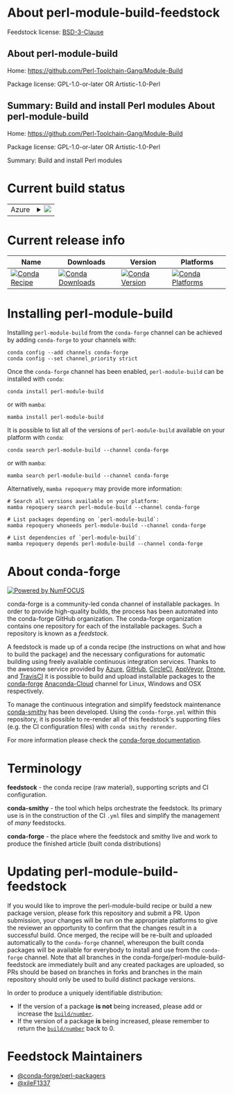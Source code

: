 About perl-module-build-feedstock
=================================

Feedstock license: [BSD-3-Clause](https://github.com/conda-forge/perl-module-build-feedstock/blob/main/LICENSE.txt)

About perl-module-build
-----------------------

Home: https://github.com/Perl-Toolchain-Gang/Module-Build

Package license: GPL-1.0-or-later OR Artistic-1.0-Perl

Summary: Build and install Perl modules
About perl-module-build
-----------------------

Home: https://github.com/Perl-Toolchain-Gang/Module-Build

Package license: GPL-1.0-or-later OR Artistic-1.0-Perl

Summary: Build and install Perl modules

Current build status
====================


<table>
    
  <tr>
    <td>Azure</td>
    <td>
      <details>
        <summary>
          <a href="https://dev.azure.com/conda-forge/feedstock-builds/_build/latest?definitionId=18083&branchName=main">
            <img src="https://dev.azure.com/conda-forge/feedstock-builds/_apis/build/status/perl-module-build-feedstock?branchName=main">
          </a>
        </summary>
        <table>
          <thead><tr><th>Variant</th><th>Status</th></tr></thead>
          <tbody><tr>
              <td>linux_64</td>
              <td>
                <a href="https://dev.azure.com/conda-forge/feedstock-builds/_build/latest?definitionId=18083&branchName=main">
                  <img src="https://dev.azure.com/conda-forge/feedstock-builds/_apis/build/status/perl-module-build-feedstock?branchName=main&jobName=linux&configuration=linux%20linux_64_" alt="variant">
                </a>
              </td>
            </tr><tr>
              <td>osx_64</td>
              <td>
                <a href="https://dev.azure.com/conda-forge/feedstock-builds/_build/latest?definitionId=18083&branchName=main">
                  <img src="https://dev.azure.com/conda-forge/feedstock-builds/_apis/build/status/perl-module-build-feedstock?branchName=main&jobName=osx&configuration=osx%20osx_64_" alt="variant">
                </a>
              </td>
            </tr>
          </tbody>
        </table>
      </details>
    </td>
  </tr>
</table>

Current release info
====================

| Name | Downloads | Version | Platforms |
| --- | --- | --- | --- |
| [![Conda Recipe](https://img.shields.io/badge/recipe-perl--module--build-green.svg)](https://anaconda.org/conda-forge/perl-module-build) | [![Conda Downloads](https://img.shields.io/conda/dn/conda-forge/perl-module-build.svg)](https://anaconda.org/conda-forge/perl-module-build) | [![Conda Version](https://img.shields.io/conda/vn/conda-forge/perl-module-build.svg)](https://anaconda.org/conda-forge/perl-module-build) | [![Conda Platforms](https://img.shields.io/conda/pn/conda-forge/perl-module-build.svg)](https://anaconda.org/conda-forge/perl-module-build) |

Installing perl-module-build
============================

Installing `perl-module-build` from the `conda-forge` channel can be achieved by adding `conda-forge` to your channels with:

```
conda config --add channels conda-forge
conda config --set channel_priority strict
```

Once the `conda-forge` channel has been enabled, `perl-module-build` can be installed with `conda`:

```
conda install perl-module-build
```

or with `mamba`:

```
mamba install perl-module-build
```

It is possible to list all of the versions of `perl-module-build` available on your platform with `conda`:

```
conda search perl-module-build --channel conda-forge
```

or with `mamba`:

```
mamba search perl-module-build --channel conda-forge
```

Alternatively, `mamba repoquery` may provide more information:

```
# Search all versions available on your platform:
mamba repoquery search perl-module-build --channel conda-forge

# List packages depending on `perl-module-build`:
mamba repoquery whoneeds perl-module-build --channel conda-forge

# List dependencies of `perl-module-build`:
mamba repoquery depends perl-module-build --channel conda-forge
```


About conda-forge
=================

[![Powered by
NumFOCUS](https://img.shields.io/badge/powered%20by-NumFOCUS-orange.svg?style=flat&colorA=E1523D&colorB=007D8A)](https://numfocus.org)

conda-forge is a community-led conda channel of installable packages.
In order to provide high-quality builds, the process has been automated into the
conda-forge GitHub organization. The conda-forge organization contains one repository
for each of the installable packages. Such a repository is known as a *feedstock*.

A feedstock is made up of a conda recipe (the instructions on what and how to build
the package) and the necessary configurations for automatic building using freely
available continuous integration services. Thanks to the awesome service provided by
[Azure](https://azure.microsoft.com/en-us/services/devops/), [GitHub](https://github.com/),
[CircleCI](https://circleci.com/), [AppVeyor](https://www.appveyor.com/),
[Drone](https://cloud.drone.io/welcome), and [TravisCI](https://travis-ci.com/)
it is possible to build and upload installable packages to the
[conda-forge](https://anaconda.org/conda-forge) [Anaconda-Cloud](https://anaconda.org/)
channel for Linux, Windows and OSX respectively.

To manage the continuous integration and simplify feedstock maintenance
[conda-smithy](https://github.com/conda-forge/conda-smithy) has been developed.
Using the ``conda-forge.yml`` within this repository, it is possible to re-render all of
this feedstock's supporting files (e.g. the CI configuration files) with ``conda smithy rerender``.

For more information please check the [conda-forge documentation](https://conda-forge.org/docs/).

Terminology
===========

**feedstock** - the conda recipe (raw material), supporting scripts and CI configuration.

**conda-smithy** - the tool which helps orchestrate the feedstock.
                   Its primary use is in the construction of the CI ``.yml`` files
                   and simplify the management of *many* feedstocks.

**conda-forge** - the place where the feedstock and smithy live and work to
                  produce the finished article (built conda distributions)


Updating perl-module-build-feedstock
====================================

If you would like to improve the perl-module-build recipe or build a new
package version, please fork this repository and submit a PR. Upon submission,
your changes will be run on the appropriate platforms to give the reviewer an
opportunity to confirm that the changes result in a successful build. Once
merged, the recipe will be re-built and uploaded automatically to the
`conda-forge` channel, whereupon the built conda packages will be available for
everybody to install and use from the `conda-forge` channel.
Note that all branches in the conda-forge/perl-module-build-feedstock are
immediately built and any created packages are uploaded, so PRs should be based
on branches in forks and branches in the main repository should only be used to
build distinct package versions.

In order to produce a uniquely identifiable distribution:
 * If the version of a package **is not** being increased, please add or increase
   the [``build/number``](https://docs.conda.io/projects/conda-build/en/latest/resources/define-metadata.html#build-number-and-string).
 * If the version of a package **is** being increased, please remember to return
   the [``build/number``](https://docs.conda.io/projects/conda-build/en/latest/resources/define-metadata.html#build-number-and-string)
   back to 0.

Feedstock Maintainers
=====================

* [@conda-forge/perl-packagers](https://github.com/conda-forge/perl-packagers/)
* [@xileF1337](https://github.com/xileF1337/)

